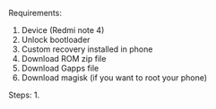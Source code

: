 Requirements:
1. Device (Redmi note 4)
2. Unlock bootloader 
3. Custom recovery installed in phone 
4. Download ROM zip file
5. Download Gapps file
6. Download magisk (if you want to root your phone)

Steps:
1. 

